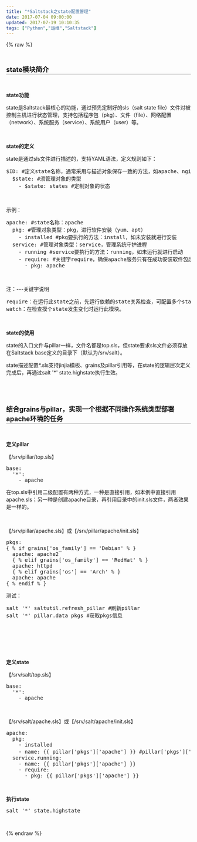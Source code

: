 ```yaml
---
title: "*Saltstack之state配置管理"
date: 2017-07-04 09:00:00
updated: 2017-07-19 10:10:35
tags: ["Python","运维","Saltstack"]
---
```

{% raw %}
<p><br/></p><h1 label="标题居左" style="white-space: normal; font-size: 32px; border-bottom-color: rgb(204, 204, 204); border-bottom-width: 2px; border-bottom-style: solid; padding: 0px 4px 0px 0px; margin: 0px 0px 10px;"><span style="font-size: 18px;"><strong>state模块简介</strong></span></h1><p><br/></p><p><strong>state功能</strong><br/></p><p>state是Saltstack最核心的功能，通过预先定制好的sls（salt state file）文件对被控制主机进行状态管理，支持包括程序包（pkg）、文件（file）、网络配置（network）、系统服务（service）、系统用户（user）等。</p><p><br/></p><p><strong>state的定义</strong></p><p>state是通过sls文件进行描述的，支持YAML语法，定义规则如下：</p><pre class="brush:python;toolbar:false">$ID:&nbsp;#定义state名称，通常采用与描述对象保存一致的方法，如apache、nginx等&nbsp;
&nbsp;&nbsp;$state:&nbsp;#须管理对象的类型
&nbsp;&nbsp;&nbsp;&nbsp;-&nbsp;$state:&nbsp;states&nbsp;#定制对象的状态</pre><p><br/></p><p>示例：</p><pre class="brush:python;toolbar:false">apache:&nbsp;#state名称：apache
&nbsp;&nbsp;pkg:&nbsp;#管理对象类型：pkg，进行软件安装（yum、apt）
&nbsp;&nbsp;&nbsp;&nbsp;-&nbsp;installed&nbsp;#pkg要执行的方法：install，如未安装就进行安装
&nbsp;&nbsp;service:&nbsp;#管理对象类型：service，管理系统守护进程
&nbsp;&nbsp;&nbsp;&nbsp;-&nbsp;running&nbsp;#service要执行的方法：running，如未运行就进行启动
&nbsp;&nbsp;&nbsp;&nbsp;-&nbsp;require:&nbsp;#关键字require，确保apache服务只有在成功安装软件包后才会启动
&nbsp;&nbsp;&nbsp;&nbsp;&nbsp;&nbsp;-&nbsp;pkg:&nbsp;apache</pre><p><br/></p><p>注：---关键字说明</p><pre class="brush:python;toolbar:false">require：在运行此state之前，先运行依赖的state关系检查，可配置多个state依赖对象；
watch：在检查摸个state发生变化时运行此模块。</pre><p>&nbsp;</p><p><strong>state的使用</strong></p><p>state的入口文件与pillar一样，文件名都是top.sls，但state要求sls文件必须存放在Saltstack base定义的目录下（默认为/srv/salt）。</p><p>state描述配置*.sls支持jinjia模板、grains及pillar引用等，在state的逻辑层次定义完成后，再通过salt &#39;*&#39; state.highstate执行生效。</p><p><br/></p><p><br/></p><h1 label="标题居左" style="font-size: 32px; font-weight: bold; border-bottom-color: rgb(204, 204, 204); border-bottom-width: 2px; border-bottom-style: solid; padding: 0px 4px 0px 0px; text-align: left; margin: 0px 0px 10px;"><span style="font-size: 18px;"><strong>结合grains与pillar，实现一个根据不同操作系统类型部署apache环境的任务</strong></span><br/></h1><p><br/></p><p><strong>定义pillar</strong><br/></p><p>【/srv/pillar/top.sls】</p><pre class="brush:python;toolbar:false">base:
&nbsp;&nbsp;&#39;*&#39;:
&nbsp;&nbsp;&nbsp;&nbsp;-&nbsp;apache</pre><p>在top.sls中引用二级配置有两种方式，一种是直接引用，如本例中直接引用apache.sls；另一种是创建apache目录，再引用目录中的init.sls文件，两者效果是一样的。</p><p><br/></p><p>【/srv/pillar/apache.sls】或【/srv/pillar/apache/init.sls】</p><pre class="brush:python;toolbar:false">pkgs:
{&nbsp;%&nbsp;if&nbsp;grains[&#39;os_family&#39;]&nbsp;==&nbsp;&#39;Debian&#39;&nbsp;%&nbsp;}
&nbsp;&nbsp;apache:&nbsp;apache2
&nbsp;&nbsp;{&nbsp;%&nbsp;elif&nbsp;grains[&#39;os_family&#39;]&nbsp;==&nbsp;&#39;RedHat&#39;&nbsp;%&nbsp;}
&nbsp;&nbsp;apache:&nbsp;httpd
&nbsp;&nbsp;{&nbsp;%&nbsp;elif&nbsp;grains[&#39;os&#39;]&nbsp;==&nbsp;&#39;Arch&#39;&nbsp;%&nbsp;}
&nbsp;&nbsp;apache:&nbsp;apache
{&nbsp;%&nbsp;endif&nbsp;%&nbsp;}</pre><p>测试：</p><pre class="brush:python;toolbar:false">salt&nbsp;&#39;*&#39;&nbsp;saltutil.refresh_pillar&nbsp;#刷新pillar
salt&nbsp;&#39;*&#39;&nbsp;pillar.data&nbsp;pkgs&nbsp;#获取pkgs信息</pre><p><br/></p><p>&nbsp;</p><p><br/></p><p><strong>定义state</strong></p><p>【/srv/salt/top.sls】</p><pre class="brush:python;toolbar:false">base:
&nbsp;&nbsp;&#39;*&#39;:
&nbsp;&nbsp;&nbsp;&nbsp;-&nbsp;apache</pre><p><br/></p><p>【/srv/salt/apache.sls】或【/srv/salt/apache/init.sls】</p><pre class="brush:python;toolbar:false">apache:
&nbsp;&nbsp;pkg:
&nbsp;&nbsp;&nbsp;&nbsp;-&nbsp;installed
&nbsp;&nbsp;&nbsp;&nbsp;-&nbsp;name:&nbsp;{{&nbsp;pillar[&#39;pkgs&#39;][&#39;apache&#39;]&nbsp;}}&nbsp;#pillar[&#39;pkgs&#39;][&#39;apache&#39;]引用的是pillar定义的数据
&nbsp;&nbsp;service.running:
&nbsp;&nbsp;&nbsp;&nbsp;-&nbsp;name:&nbsp;{{&nbsp;pillar[&#39;pkgs&#39;][&#39;apache&#39;]&nbsp;}}
&nbsp;&nbsp;&nbsp;&nbsp;-&nbsp;require:
&nbsp;&nbsp;&nbsp;&nbsp;&nbsp;&nbsp;-&nbsp;pkg:&nbsp;{{&nbsp;pillar[&#39;pkgs&#39;][&#39;apache&#39;]&nbsp;}}</pre><p><br/></p><p><strong>执行state</strong></p><pre class="brush:python;toolbar:false">salt&nbsp;&#39;*&#39;&nbsp;state.highstate</pre><p><br/></p>
{% endraw %}
